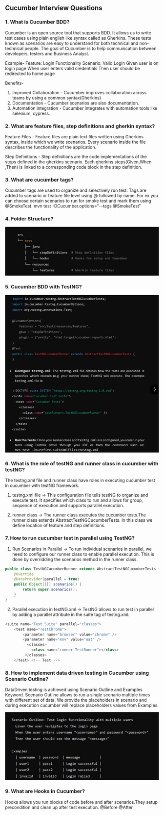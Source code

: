 ## Cucumber Interview Questions

### 1. What is Cucumber BDD?
Cucumber is an open source tool that supports BDD. It allows us to write test cases using plain english like syntax called as Gherkins.
These tests known as scenarios are easy to understand for both technical and non-technical people. The goal of Cucumber is to help communication between developers, testers and Business Analyst.

Example-
Feature: Login Functionality
   Scenario: Valid Login
   Given user is on login page
   When user enters valid credentials
   Then user should be redirected to home page

Benefits-
1. Improved Collaboration - Cucumber improves collaboration across teams by using a common syntax(Gherkins)
2. Documentation - Cucumber scenarios are also documentation.
3. Automation integration - Cucumber integrates with automation tools like selenium, cypress.

### 2. What are feature files, step definitions and gherkin syntax?
Feature Files - Feature files are plain text files written using Gherkins syntax, inside which we write scenarios.
Every scenario inside the file describes the functionality of the application.

Step Definitions - Step definitions are the code implementations of the steps defined in the gherkins scenario. Each gherkins steps(Given,When ,Then) is linked to a corresponding code block in the step definition.


### 3. What are cucumber tags?
Cucumber tags are used to organize and selectively run test. Tags are added to scenario or feature file level using @ followed by name.
For ex you can choose certain scenarios to run for smoke test and mark them using @SmokeTest.
mvn test -DCucumber.options="--tags @SmokeTest"

### 4. Folder Structure?
![img.png](img.png)

### 5. Cucumber BDD with TestNG?
![img_1.png](img_1.png)

### 6. What is the role of testNG and runner class in cucumber with testNG?
The testng.xml file and runner class have roles in executing cucumber test in cucumber with testNG framework.
1. testng.xml file -> This configuration file tells testNG to organize and execute test. It specifies which class to run and allows for group, sequence of execution and supports parallel execution.

2. runner class -> The runner class executes the cucumber tests.The runner class extends AbstractTestNGCucumberTests. In this class we define location of feature and step definitions.

### 7. How to run cucumber test in parallel using TestNG?

1. Run Scenarios in Parallel -> To run individual scenarios in parallel, we need to configure our runner class to enable parallel execution.
This is done by overridding the scenarios method in the runner class. 

```java
public class TestNGCucumberRunner extends AbstractTestNGCucumberTests {
    @Override
    @DataProvider(parallel = true)
    public Object[][] scenarios() {
        return super.scenarios();
    }
}
```

2. Parallel execution in testNG.xml -> TestNG allows to run test in parallel by adding a parallel attribute in the suite tag of testng.xml.

```java
<suite name="Test Suite" parallel="classes">
    <test name="TestChrome">
        <parameter name="browser" value="chrome" />
        <parameter name="env" value="uat" />
          <classes>
            <class name="runner.TestRunner"></class>
         </classes>
    </test> <!-- Test -->
```

### 8. How to implement data driven testing in Cucumber using Scenario Outline?
DataDriven testing is achieved using Scenario Outline and Examples Keyword. Scenario Outline allows to run a single scenario multiple times with different set of data.
We provide the placeholders in scenario and during execution cucumber will replace placeholders values from Examples.

![img_2.png](img_2.png)

### 9. What are Hooks in Cucumber?
Hooks allows you run blocks of code before and after scenarios.They setup precondition and clean up after test execution.
@Before
@After




